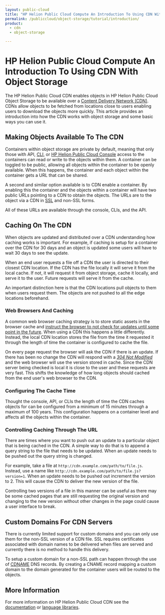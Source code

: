 ```yaml
---
layout: public-cloud
title: "HP Helion Public Cloud Compute An Introduction To Using CDN With Object Storage"
permalink: /publiccloud/object-storage/tutorial/introduction/
product:
  - cdn
  - object-storage

---
```

<!--PUBLISHED-->
# HP Helion Public Cloud Compute An Introduction To Using CDN With Object Storage
The HP Helion Public Cloud CDN enables objects in HP Helion Public Cloud Object Storage to be available over a [Content Delivery Network (CDN)](https://en.wikipedia.org/wiki/Content_delivery_network "Wikipedia: Content delivery network"). CDNs allow objects to be fetched from locations close to users enabling users to download the objects more quickly. This article provides an introduction into how the CDN works with object storage and some basic ways you can use it.

## Making Objects Available To The CDN
Containers within object storage are private by default, meaning that only those with API, [CLI](https://docs.hpcloud.com/publiccloud/cli), or 
[HP Helion Public Cloud Console](https://horizon.hpcloud.com/) access to the containers can read or write to the objects within them. A container can be toggled to be public, allowing all objects within the container to be openly available. When this happens, the container and each object within the container gets a URL that can be shared.

A second and similar option available is to CDN enable a container. By enabling this the container and the objects within a container will have two public URLs pointing to a CDN to obtain the objects. The URLs are to the object via a CDN in [SSL](https://en.wikipedia.org/wiki/HTTPS "Wikipedia: HTTP Secure") and non-SSL forms.

All of these URLs are available through the console, CLIs, and the API.

## Caching On The CDN
When objects are updated and distributed over a CDN understanding how caching works is important. For example, if caching is setup for a container over the CDN for 30 days and an object is updated some users will have to wait 30 days to see the update.

When an end user requests a file off a CDN the user is directed to their closest CDN location. If the CDN has the file locally it will serve it from the local cache. If not, it will request it from object storage, cache it locally, and serve it to the user. Future requests will serve it from the cache.

An important distinction here is that the CDN locations pull objects to them when users request them. The objects are not pushed to all the edge locations beforehand.

### Web Browsers And Caching
A common web browser caching strategy is to store static assets in the browser cache and [instruct the browser to not check for updates until some point in the future](https://developers.google.com/speed/docs/best-practices/caching#LeverageBrowserCaching "Leverage browser caching"). When using a CDN this happens a little differently. Instead, the local CDN location stores the file from the time it requested it through the length of time the container is configured to cache the file.

On every page request the browser will ask the CDN if there is an update. If there has been no change the CDN will respond with a [_304 Not Modified_](https://en.wikipedia.org/wiki/List_of_HTTP_status_codes#3xx_Redirection "Wikipedia: List of HTTP status codes") and the web browser will use the version stored in cache. Since the CDN server being checked is local it is close to the user and these requests are very fast. This shifts the knowledge of how long objects should cached from the end user's web browser to the CDN.

### Configuring The Cache Time
Thought the console, API, or CLIs the length of time the CDN caches objects for can be configured from a minimum of 15 minutes through a maximum of 100 years. This configuration happens on a container level and affects all the objects within the container.

### Controlling Caching Through The URL
There are times where you want to push out an update to a particular object that is being cached in the CDN. A simple way to do that is to append a query string to the file that needs to be updated. When an update needs to be pushed out the query string is changed.

For example, take a file at `http://cdn.example.com/path/to/file.js`. Instead, use a name like `http://cdn.example.com/path/to/file.js?version=1`. When an update needs to be pushed out increment the version to 2. This will cause the CDN to deliver the new version of the file.

Controlling two versions of a file in this manner can be useful as there may be some cached pages that are still requesting the original version and changing to the new version without other changes in the page could cause a user interface to break.

## Custom Domains For CDN Servers
There is currently limited support for custom domains and you can only use them for the non-SSL version of a CDN file. SSL requires certificates associated with domain names to be delivered when files are served and currently there is no method to handle this delivery.

To setup a custom domain for a non-SSL path can happen through the use of [CDNAME](https://en.wikipedia.org/wiki/CNAME_record "Wikipedia: CNAME record") DNS records. By creating a CNAME record mapping a custom domain to the domain generated for the container users will be routed to the objects.

## More Information
For more information on HP Helion Public Cloud CDN see the [documentation](https://docs.hpcloud.com/publiccloud/cdn) or [language libraries](https://docs.hpcloud.com/library).
